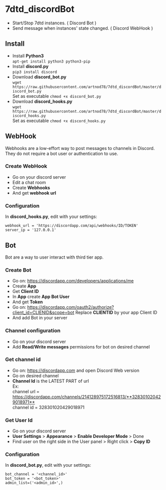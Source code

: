 # 7dtd_discordBot
  * Start/Stop 7dtd instances. ( Discord Bot )
  * Send message when instances' state changed. ( Discord WebHook )

## Install
  * Install **Python3**  
  `apt-get install python3 python3-pip`
  * Install **discord.py**  
  `pip3 install discord`
  * Download **discord_bot.py**  
  `wget https://raw.githubusercontent.com/artnod78/7dtd_discordBot/master/discord_bot.py`  
  Set as executable `chmod +x discord_bot.py`
  * Download **discord_hooks.py**  
  `wget https://raw.githubusercontent.com/artnod78/7dtd_discordBot/master/discord_hooks.py`  
  Set as executable `chmod +x discord_hooks.py`

## WebHook
Webhooks are a low-effort way to post messages to channels in Discord.  
They do not require a bot user or authentication to use.

### Create WebHook
  * Go on your discord server
  * Edit a chat room
  * Create **Webhooks**
  * And get **webhook url**

### Configuration
In **discord_hooks.py**, edit with your settings:
```
webhook_url = 'https://discordapp.com/api/webhooks/ID/TOKEN'
server_ip = '127.0.0.1'
```

## Bot
Bot are a way to user interact with third tier app.  

### Create Bot
  * Go on: https://discordapp.com/developers/applications/me
  * Create **App**
  * Get **Client ID**
  * In **App** create **App Bot User**
  * And get **Token**
  * Go on: https://discordapp.com/oauth2/authorize?client_id=CLIENID&scope=bot Replace **CLIENTID** by your app Client ID
  * And add Bot in your server  

### Channel configuration
  * Go on your discord server
  * Add **Read/Write messages** permissions for bot on desired channel  

### Get channel id
  * Go on: https://discordapp.com and open Discord Web version
  * Go on desired channel
  * **Channel Id** is the LATEST PART of url  
Ex:  
channel url = [https://discordapp.com/channels/214128975172516813/**328301020429018971**  ](https://discordapp.com/channels/214128975172516813/328301020429018971)  
channel id = 328301020429018971  

### Get User Id
  * Go on your discord server
  * **User Settings** > **Appearance** > **Enable Developer Mode** > Done
  * Find user on the right side in the User panel > Right click > **Copy ID**  

### Configuration
In **discord_bot.py**, edit with your settings:
```
bot_channel = '<channel_id>'
bot_token = '<bot_token>'
admin_list=('<admin_id>',)
```  


